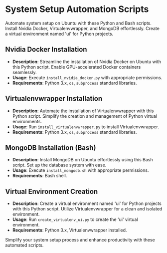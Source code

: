 # System Setup Automation Scripts

Automate system setup on Ubuntu with these Python and Bash scripts. Install Nvidia Docker, Virtualenvwrapper, and MongoDB effortlessly. Create a virtual environment named 'ui' for Python projects.

## Nvidia Docker Installation

- **Description**: Streamline the installation of Nvidia Docker on Ubuntu with this Python script. Enable GPU-accelerated Docker containers seamlessly.
- **Usage**: Execute `install_nvidia_docker.py` with appropriate permissions.
- **Requirements**: Python 3.x, `os`, `subprocess` standard libraries.

## Virtualenvwrapper Installation

- **Description**: Automate the installation of Virtualenvwrapper with this Python script. Simplify the creation and management of Python virtual environments.
- **Usage**: Run `install_virtualenvwrapper.py` to install Virtualenvwrapper.
- **Requirements**: Python 3.x, `os`, `subprocess` standard libraries.

## MongoDB Installation (Bash)

- **Description**: Install MongoDB on Ubuntu effortlessly using this Bash script. Set up the database system with ease.
- **Usage**: Execute `install_mongodb.sh` with appropriate permissions.
- **Requirements**: Bash shell.

## Virtual Environment Creation

- **Description**: Create a virtual environment named 'ui' for Python projects with this Python script. Utilize Virtualenvwrapper for a clean and isolated environment.
- **Usage**: Run `create_virtualenv_ui.py` to create the 'ui' virtual environment.
- **Requirements**: Python 3.x, Virtualenvwrapper installed.

Simplify your system setup process and enhance productivity with these automated scripts.
